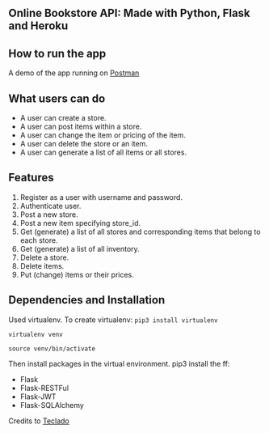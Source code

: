 ## Online Bookstore API: Made with Python, Flask and Heroku

## How to run the app
A demo of the app running on [Postman](https://www.loom.com/share/27425c54cb8741d6aae0403fa05863ce)

## What users can do
- A user can create a store.
- A user can post items within a store.
- A user can change the item or pricing of the item.
- A user can delete the store or an item.
- A user can generate a list of all items or all stores.

## Features
1. Register as a user with username and password.
2. Authenticate user.
3. Post a new store.
4. Post a new item specifying store_id.
5. Get (generate) a list of all stores and corresponding items that belong to each store.
6. Get (generate) a list of all inventory.
7. Delete a store.
8. Delete items.
9. Put (change) items or their prices.

## Dependencies and Installation
Used virtualenv. To create virtualenv:
`pip3 install virtualenv`

`virtualenv venv `

`source venv/bin/activate`

Then install packages in the virtual environment. pip3 install the ff:
- Flask
- Flask-RESTFul
- Flask-JWT
- Flask-SQLAlchemy


Credits to [Teclado](https://github.com/tecladocode)
